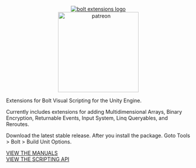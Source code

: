 <p align="center"><a href="https://www.patreon.com/bePatron?u=36300604">
<img src="http://lifeandstylemedia.com/images/logos/boltextensions.png" alt="bolt extensions logo" title="Bolt Extensions"/><br/>
<img src="http://lifeandstylemedia.com/images/patreonbutton.png" alt="patreon" title="Patreon" width="220"/>
 </a>
 
Extensions for Bolt Visual Scripting for the Unity Engine.

Currently includes extensions for adding Multidimensional Arrays, Binary Encryption, Returnable Events, Input System, Linq Queryables, and Reroutes.

Download the latest stable release. After you install the package. Goto Tools > Bolt > Build Unit Options.

<a href="http://www.lifeandstylemedia.com/docs/manual/index.php.php">VIEW THE MANUALS</a><br/>
<a href="http://www.lifeandstylemedia.com/docs/api/index.php">VIEW THE SCRIPTING API</a>
</p>
